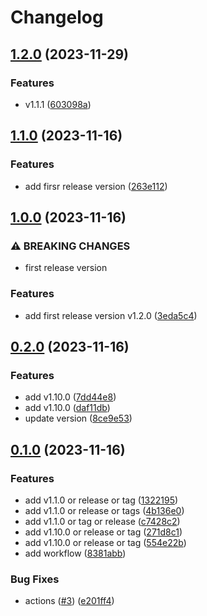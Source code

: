 # Changelog

## [1.2.0](https://github.com/easy-form/react-form-simple/compare/v1.1.0...v1.2.0) (2023-11-29)


### Features

* v1.1.1 ([603098a](https://github.com/easy-form/react-form-simple/commit/603098a7aad4116db273c01bf06071d7f99418b9))

## [1.1.0](https://github.com/easy-form/react-form-simple/compare/v1.0.0...v1.1.0) (2023-11-16)


### Features

* add firsr release version ([263e112](https://github.com/easy-form/react-form-simple/commit/263e112a2ac45b5e6948e0cc284a1c781042826a))

## [1.0.0](https://github.com/easy-form/react-form-simple/compare/v0.2.0...v1.0.0) (2023-11-16)


### ⚠ BREAKING CHANGES

* first release version

### Features

* add first release version v1.2.0 ([3eda5c4](https://github.com/easy-form/react-form-simple/commit/3eda5c49ab1b1bb0b98b5db2b95a1daa919ce3a0))

## [0.2.0](https://github.com/easy-form/react-form-simple/compare/v0.1.0...v0.2.0) (2023-11-16)


### Features

* add v1.10.0 ([7dd44e8](https://github.com/easy-form/react-form-simple/commit/7dd44e8b9faecf6c8d0953787ec3e8e2b1ef0646))
* add v1.10.0 ([daf11db](https://github.com/easy-form/react-form-simple/commit/daf11dbe927f429cd73603025b76d8c0c8b8c455))
* update version ([8ce9e53](https://github.com/easy-form/react-form-simple/commit/8ce9e53d96cf8f17bac1caeb4e7a89e0d0443965))

## [0.1.0](https://github.com/easy-form/react-form-simple/compare/v0.0.1...v0.1.0) (2023-11-16)


### Features

* add v1.1.0 or release or tag ([1322195](https://github.com/easy-form/react-form-simple/commit/1322195bdb6ae6a93f47a8232c6619b7124c96ad))
* add v1.1.0 or release or tags ([4b136e0](https://github.com/easy-form/react-form-simple/commit/4b136e0cae79d3efb706504831977a2c7484de80))
* add v1.1.0 or tag or release ([c7428c2](https://github.com/easy-form/react-form-simple/commit/c7428c2b6e3bdf8c6dc5ca1b1671e98e8c07c304))
* add v1.10.0 or release or tag ([271d8c1](https://github.com/easy-form/react-form-simple/commit/271d8c15dd254178217b95b49c1ee9bd77bd1cd7))
* add v1.10.0 or release or tag ([554e22b](https://github.com/easy-form/react-form-simple/commit/554e22b0733244dbe4be09afbceebc8e38ada434))
* add workflow ([8381abb](https://github.com/easy-form/react-form-simple/commit/8381abb070abe5e0b81738e9eb7556a181c0441e))


### Bug Fixes

* actions ([#3](https://github.com/easy-form/react-form-simple/issues/3)) ([e201ff4](https://github.com/easy-form/react-form-simple/commit/e201ff49b5a5763591a266785f5278530a9ed6d3))